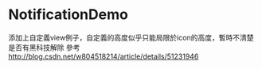 # NotificationDemo
添加上自定義view例子，自定義的高度似乎只能局限於icon的高度，暫時不清楚是否有黑科技解除
參考
http://blog.csdn.net/w804518214/article/details/51231946
